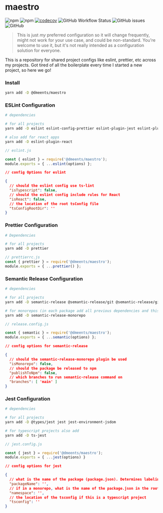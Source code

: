 # maestro

![npm](https://img.shields.io/npm/v/@dmeents/maestro?style=flat)
![npm](https://img.shields.io/npm/dw/@dmeents/maestro?style=flat)
[![codecov](https://codecov.io/gh/dmeents/maestro/branch/main/graph/badge.svg?token=VNX7UY2V2R)](https://codecov.io/gh/dmeents/maestro)
![GitHub Workflow Status](https://img.shields.io/github/workflow/status/dmeents/maestro/main?style=flat)
![GitHub issues](https://img.shields.io/github/issues/dmeents/maestro?style=flat)
![GitHub](https://img.shields.io/github/license/dmeents/maestro?style=flat)

> This is just _my_ preferred configuration so it will change frequently, might not work for your
> use case, and could be non-standard. You're welcome to use it, but it's not really
> intended as a configuration solution for everyone.

This is a repository for shared project configs like eslint, prettier, etc across my
projects. Got tired of all the boilerplate every time I started a new project, so here we go!

### Install

```bash
yarn add -D @dmeents/maestro
```

### ESLint Configuration

```bash
# dependencies

# for all projects
yarn add -D eslint eslint-config-prettier eslint-plugin-jest eslint-plugin-prettier

# also add for react apps
yarn add -D eslint-plugin-react
```

```javascript
// eslint.js

const { eslint } = require('@dmeents/maestro');
module.exports = { ...eslint(options) };
```

```json
// config Options for eslint

{
  // should the eslint config use ts-lint
  "isTypescript": false,
  // should the eslint config include rules for React
  "isReact": false,
  // the location of the root tsConfig file
  "tsConfigRootDir": ''
}
```

### Prettier Configuration

```bash
# Dependencies

# for all projects
yarn add -D prettier
```

```javascript
// prettierrc.js
const { prettier } = require('@dmeents/maestro');
module.exports = { ...prettier() };
```

### Semantic Release Configuration

```bash
# dependencies

# for all projects
yarn add -D semantic-release @semantic-release/git @semantic-release/github @suin/semantic-release-yarn @semantic-release/commit-analyzer @semantic-release/release-notes-generator

# for monorepos (in each package add all previous dependencies and this one)
yarn add -D semantic-release-monorepo
```

```javascript
// release.config.js

const { semantic } = require('@dmeents/maestro');
module.exports = { ...semantic(options) };
```

```json
// config options for semantic-release

{
  // should the semantic-release-monorepo plugin be used 
  "isMonorepo": false,
  // should the package be released to npm
  "publishToNpm": false,
  // which branches to run semantic-release command on
  "branches": [ 'main' ]
}
```

### Jest Configuration

```bash
# dependencies

# for all projects
yarn add -D @types/jest jest jest-environment-jsdom

# for typescript projects also add
yarn add -D ts-jest
```

```javascript
// jest.config.js

const { jest } = require('@dmeents/maestro');
module.exports = { ...jest(options) }
```

```json
// config options for jest

{
  // what is the name of the package (package.json). Determines labeling in the terminal. 
  "packageName": '',
  // if in a monorepo, what is the name of the package.json in the root directory. Determines labeling in the terminal
  "namespace": '',
  // the location of the tsconfig if this is a typescript project
  "tsconfig": ''
}
```
